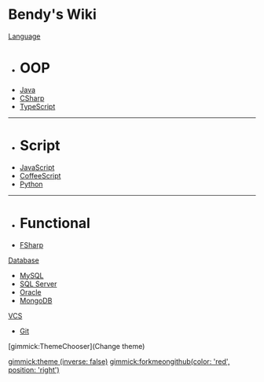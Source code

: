 # Bendy's Wiki

[Language]()

  * # OOP
  * [Java](content/java.md)
  * [CSharp](content/csharp.md)
  * [TypeScript](content/typescript.md)
  - - - -
  * # Script
  * [JavaScript](content/javascript.md)
  * [CoffeeScript](content/coffeescript.md)
  * [Python](content/python.md)
  - - - -
  * # Functional
  * [FSharp](content/fsharp.md)

[Database]()

  * [MySQL](content/mysql.md)
  * [SQL Server](content/sqlserver.md)
  * [Oracle](content/oracle.md)
  * [MongoDB](content/mongodb.md)

[VCS]()

  * [Git](content/git.md)

[gimmick:ThemeChooser](Change theme)

[gimmick:theme (inverse: false)](cosmo)
[gimmick:forkmeongithub(color: 'red', position: 'right')](http://www.github.com/bndynet/)

<script type="text/javascript">
	setTimeout(function() {
		//remove divider and Powered by...
		$('.navbar-nav:first .dropdown:last').remove();
		$('.navbar-nav:first .dropdown:last').remove();
	}, 1000);
</script>
